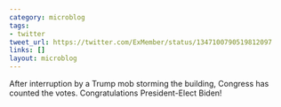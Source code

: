 ```yaml
---
category: microblog
tags:
- twitter
tweet_url: https://twitter.com/ExMember/status/1347100790519812097
links: []
layout: microblog
---
```

After interruption by a Trump mob storming the building, Congress has counted the votes. Congratulations President-Elect Biden!
